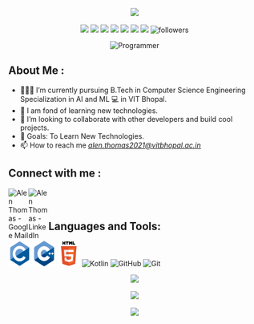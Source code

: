 <p align="center">
  <img src="https://readme-typing-svg.herokuapp.com?color=0d8eceF&size=30&center=true&vCenter=true&width=550&height=70&duration=2500&lines=Hello+World!+👋;+I+am+Alen+Thomas;+An+Open+Source+Contributor+🌟;+Tech+Enthusiast+📱;Loves+To+Build+Projects+🛠">
</p>


<p align="center">
  <img src="https://badges.pufler.dev/visits/AIstar007/AIstar007">
  <img src="https://badges.pufler.dev/years/AIstar007">
  <img src="https://badges.pufler.dev/updated/AIstar007/AIstar007">
  <img src="https://badges.pufler.dev/created/AIstar007/AIstar007">
  <img src="https://badges.pufler.dev/repos/AIstar007">
  <img src="https://badges.pufler.dev/commits/monthly/AIstar007">
  <img src="https://komarev.com/ghpvc/?username=AIstar007&label=Profile%20views&color=red&style=flat">
  <img src="https://img.shields.io/github/followers/AIstar007?label=Followers&style=social" alt="followers"/>
</p>


<p align="center">
  <img src="https://img.freepik.com/free-vector/hacker-operating-laptop-cartoon-icon-illustration-technology-icon-concept-isolated-flat-cartoon-style_138676-2387.jpg?ga=GA1.1.364220156.1739546750&semt=ais_hybrid&w=740" alt="Programmer" width="60%">
</p>



## About Me :
- 👨🏻‍🎓 I’m currently pursuing B.Tech in Computer Science Engineering Specialization in AI and ML 💻 in VIT Bhopal.
- 🌱 I am fond of learning new technologies.
- 🤝 I’m looking to collaborate with other developers and build cool projects.
- 🎯 Goals: To Learn New Technologies.
- 📫 How to reach me <u>*alen.thomas2021@vitbhopal.ac.in*</u>


## Connect with me :

<a href="mailto:alen.thomas2021@vitbhopal.ac.in">
  <img align="left" alt="Alen Thomas - Google Mail" width="40px" src="https://api.iconify.design/logos:google-gmail.svg"/>
</a>

<a href="https://www.linkedin.com/in/alen-thomas-3558bb187/">
  <img align="left" alt="Alen Thomas - LinkedIn" width="40px" src="https://upload.wikimedia.org/wikipedia/commons/thumb/e/e9/Linkedin_icon.svg/256px-Linkedin_icon.svg.png"/>
</a>

<br></br>

## Languages and Tools:
<p align="left">
  <a href="https://www.cprogramming.com/" target="_blank" rel="noopener noreferrer" style="text-decoration:none;">
    <img src="https://raw.githubusercontent.com/devicons/devicon/master/icons/c/c-original.svg" alt="C" width="45" height="50"/>
  </a>
  <a href="https://www.w3schools.com/cpp/" target="_blank" rel="noopener noreferrer" style="text-decoration:none;">
    <img src="https://raw.githubusercontent.com/devicons/devicon/master/icons/cplusplus/cplusplus-original.svg" alt="C++" width="45" height="50"/>
  </a>
  <a href="https://www.w3.org/html/" target="_blank" rel="noopener noreferrer" style="text-decoration:none;">
    <img src="https://raw.githubusercontent.com/devicons/devicon/master/icons/html5/html5-original-wordmark.svg" alt="HTML5" width="45" height="50"/>
  </a>
  <a href="https://kotlinlang.org" target="_blank" rel="noopener noreferrer" style="text-decoration:none;">
    <img src="https://upload.wikimedia.org/wikipedia/commons/7/74/Kotlin_Icon.png" alt="Kotlin" width="45" height="50"/>
  </a>
  <a href="https://github.com/" target="_blank" rel="noopener noreferrer" style="text-decoration:none;">
    <img src="https://github.githubassets.com/images/modules/logos_page/GitHub-Mark.png" alt="GitHub" width="45" height="50"/>
  </a>
  <a href="https://git-scm.com/" target="_blank" rel="noopener noreferrer" style="text-decoration:none;">
    <img src="https://www.vectorlogo.zone/logos/git-scm/git-scm-icon.svg" alt="Git" width="40" height="40"/>
  </a>
</p>

<p align="center">
    <img src="https://github-readme-stats.vercel.app/api?username=AIstar007&count_private=true&show_icons=true&theme=radical" />
</p>

<p align="center">
    <img src="https://github-readme-stats.vercel.app/api/top-langs/?username=AIstar007&layout=compact&theme=radical&count_private=true" />
</p>

<p align="center">
    <img src="https://github-readme-streak-stats.herokuapp.com?user=AIstar007&theme=radical" />
</p>
